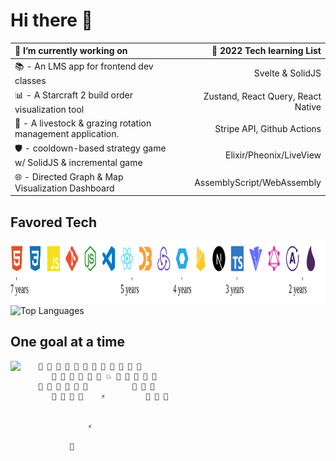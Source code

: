 # Hi there 👋

🔭 I’m currently working on                                           | 🌱 2022 Tech learning List
:---------------------------------------------------------            | ---------------------------:
📚 - An LMS app for frontend dev classes                              | Svelte & SolidJS                                                            
📊 - A Starcraft 2 build order visualization tool                     | Zustand, React Query, React Native
🐑 - A livestock & grazing rotation management application.           | Stripe API, Github Actions
🛡️ - cooldown-based strategy game w/ SolidJS & incremental game           | Elixir/Pheonix/LiveView
🌐 - Directed Graph & Map Visualization Dashboard                     | AssemblyScript/WebAssembly

## Favored Tech

<img src="tech.svg" width="1200" height="100" alt="favored tech icons" title="HTML - CSS - JS - Git - Node - VSCode - React - D3.js - Redux - Web Components - Firebase - Next.js - Typescript - Vite - GraphQL - Apollo GraphQL - Elixir">
<br>

<img src="https://github-readme-stats.vercel.app/api/top-langs/?username=JamieVaughn&layout=compact" alt="Top Languages" />


<br />


## One goal at a time

<!--
<img src="https://github-readme-stats.vercel.app/api?username=JamieVaughn&show_icons=true&theme=gotham" alt="Github Stats" align="right" />
-->

<img src="https://github-readme-streak-stats.herokuapp.com/?user=JamieVaughn&theme=dark" align="left" >


        👾 👾 👾 👾 👾 👾 👾 👾 👾 👾 👾 👾
           👾 👾 👾 👾 👾 👾 💥 👾 👾 👾 👾 👾
        👾 👾 👾 👾 👾 👾          👾 👾 👾
           👾 👾 👾 👾    ⚡         👾 👾 👾
                       

                   ⚡

               📡



